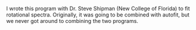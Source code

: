 I wrote this program with Dr. Steve Shipman (New College of Florida) to fit rotational spectra. Originally, it was going to be combined with autofit, but we never got around to combining the two programs.
